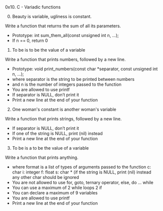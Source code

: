 0x10. C - Variadic functions

0. Beauty is variable, ugliness is constant.

Write a function that returns the sum of all its parameters.
* Prototype: int sum_them_all(const unsigned int n, ...);
* If n == 0, return 0

1. To be is to be the value of a variable

Write a function that prints numbers, followed by a new line.
* Prototype: void print_numbers(const char *separator, const unsigned int n, ...);
* where separator is the string to be printed between numbers
* and n is the number of integers passed to the function
* You are allowed to use printf
* If separator is NULL, don’t print it
* Print a new line at the end of your function

2. One woman's constant is another woman's variable

Write a function that prints strings, followed by a new line.
* If separator is NULL, don’t print it
* If one of the string is NULL, print (nil) instead
* Print a new line at the end of your function

3. To be is a to be the value of a variable

Write a function that prints anything.
* where format is a list of types of arguments passed to the function
 c: char
 i: integer
 f: float
 s: char * (if the string is NULL, print (nil) instead
 any other char should be ignored
* You are not allowed to use for, goto, ternary operator, else, do ... while
* You can use a maximum of
 2 while loops
 2 if
* You can declare a maximum of 9 variables
* You are allowed to use printf
* Print a new line at the end of your function
